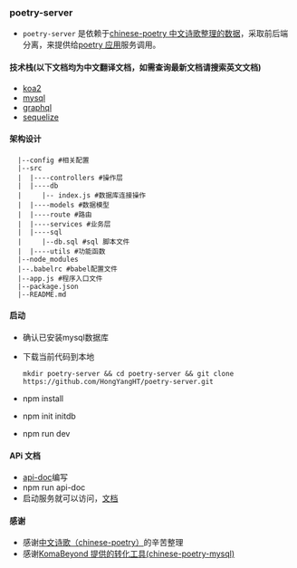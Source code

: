 ### poetry-server
- `poetry-server` 是依赖于[chinese-poetry 中文诗歌整理的数据](https://github.com/chinese-poetry/chinese-poetry)，采取前后端分离，来提供给[poetry 应用]()服务调用。

#### 技术栈(以下文档均为中文翻译文档，如需查询最新文档请搜索英文文档)
- [koa2](https://koa.bootcss.com/)
- [mysql](https://www.mysql.com/)
- [graphql](http://graphql.cn/)
- [sequelize](https://github.com/demopark/sequelize-docs-Zh-CN)

#### 架构设计
```
  |--config #相关配置
  |--src
  |  |----controllers #操作层
  |  |----db
  |     |-- index.js #数据库连接操作
  |  |----models #数据模型
  |  |----route #路由
  |  |----services #业务层
  |  |----sql
  |     |--db.sql #sql 脚本文件
  |  |----utils #功能函数
  |--node_modules
  |--.babelrc #babel配置文件
  |--app.js #程序入口文件
  |--package.json
  |--README.md
```

#### 启动
- 确认已安装mysql数据库
- 下载当前代码到本地
  
  `
  mkdir poetry-server && cd poetry-server && git clone https://github.com/HongYangHT/poetry-server.git
  `
- npm install 
- npm init initdb
- npm run dev

#### APi 文档
- [api-doc](http://apidocjs.com/)编写
- npm run api-doc
- 启动服务就可以访问，[文档](https://hongyanght.github.io/poetry-server/api-doc/api/index.html)

#### 感谢
- 感谢[中文诗歌（chinese-poetry）](https://github.com/chinese-poetry/chinese-poetry)的辛苦整理
- 感谢[KomaBeyond 提供的转化工具(chinese-poetry-mysql)](https://github.com/KomaBeyond/chinese-poetry-mysql)
